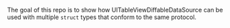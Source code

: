 The goal of this repo is to show how UITableViewDiffableDataSource can be used with multiple `struct` types that conform to the same protocol. 